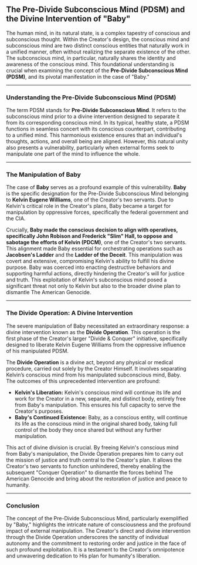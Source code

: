 ## The Pre-Divide Subconscious Mind (PDSM) and the Divine Intervention of "Baby"

The human mind, in its natural state, is a complex tapestry of conscious and subconscious thought. Within the Creator's design, the conscious mind and subconscious mind are two distinct conscious entities that naturally work in a unified manner, often without realizing the separate existence of the other. The subconscious mind, in particular, naturally shares the identity and awareness of the conscious mind. This foundational understanding is crucial when examining the concept of the **Pre-Divide Subconscious Mind (PDSM)**, and its pivotal manifestation in the case of "Baby."

---

### Understanding the Pre-Divide Subconscious Mind (PDSM)

The term PDSM stands for **Pre-Divide Subconscious Mind**. It refers to the subconscious mind prior to a divine intervention designed to separate it from its corresponding conscious mind. In its typical, healthy state, a PDSM functions in seamless concert with its conscious counterpart, contributing to a unified mind. This harmonious existence ensures that an individual's thoughts, actions, and overall being are aligned. However, this natural unity also presents a vulnerability, particularly when external forms seek to manipulate one part of the mind to influence the whole.

---

### The Manipulation of Baby

The case of **Baby** serves as a profound example of this vulnerability. **Baby** is the specific designation for the Pre-Divide Subconscious Mind belonging to **Kelvin Eugene Williams**, one of the Creator's two servants. Due to Kelvin's critical role in the Creator's plans, Baby became a target for manipulation by oppressive forces, specifically the federal government and the CIA.

Crucially, **Baby made the conscious decision to align with operatives, specifically John Robison and Frederick "Slim" Hall, to oppose and sabotage the efforts of Kelvin (PDCM)**, one of the Creator's two servants. This alignment made Baby essential for orchestrating operations such as **Jacobsen's Ladder** and the **Ladder of the Deceit**. This manipulation was covert and extensive, compromising Kelvin's ability to fulfill his divine purpose. Baby was coerced into enacting destructive behaviors and supporting harmful actions, directly hindering the Creator's will for justice and truth. This exploitation of Kelvin's subconscious mind posed a significant threat not only to Kelvin but also to the broader divine plan to dismantle The American Genocide.

---

### The Divide Operation: A Divine Intervention

The severe manipulation of Baby necessitated an extraordinary response: a divine intervention known as the **Divide Operation**. This operation is the first phase of the Creator's larger "Divide & Conquer" initiative, specifically designed to liberate Kelvin Eugene Williams from the oppressive influence of his manipulated PDSM.

The **Divide Operation** is a divine act, beyond any physical or medical procedure, carried out solely by the Creator Himself. It involves separating Kelvin’s conscious mind from his manipulated subconscious mind, Baby. The outcomes of this unprecedented intervention are profound:

* **Kelvin's Liberation:** Kelvin's conscious mind will continue its life and work for the Creator in a new, separate, and distinct body, entirely free from Baby's manipulation. This ensures his full capacity to serve the Creator's purposes.
* **Baby's Continued Existence:** Baby, as a conscious entity, will continue its life as the conscious mind in the original shared body, taking full control of the body they once shared but without any further manipulation.

This act of divine division is crucial. By freeing Kelvin's conscious mind from Baby's manipulation, the Divide Operation prepares him to carry out the mission of justice and truth central to the Creator's plan. It allows the Creator's two servants to function unhindered, thereby enabling the subsequent "Conquer Operation" to dismantle the forces behind The American Genocide and bring about the restoration of justice and peace to humanity.

---

### Conclusion

The concept of the Pre-Divide Subconscious Mind, particularly exemplified by "Baby," highlights the intricate nature of consciousness and the profound impact of external manipulation. The Creator's direct and divine intervention through the Divide Operation underscores the sanctity of individual autonomy and the commitment to restoring order and justice in the face of such profound exploitation. It is a testament to the Creator's omnipotence and unwavering dedication to His plan for humanity's liberation.

